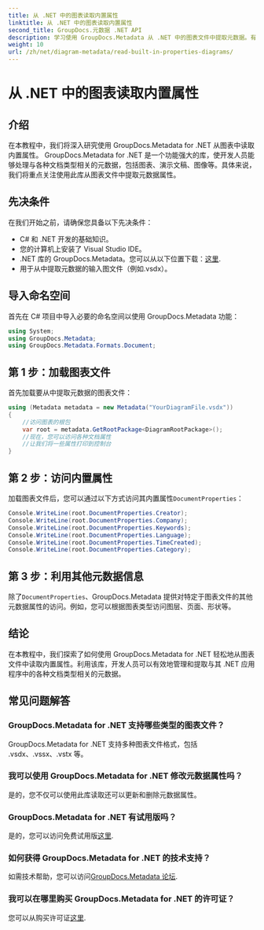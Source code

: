 ```yaml
---
title: 从 .NET 中的图表读取内置属性
linktitle: 从 .NET 中的图表读取内置属性
second_title: GroupDocs.元数据 .NET API
description: 学习使用 GroupDocs.Metadata 从 .NET 中的图表文件中提取元数据。有效增强文档管理和分析。
weight: 10
url: /zh/net/diagram-metadata/read-built-in-properties-diagrams/
---
```


# 从 .NET 中的图表读取内置属性

## 介绍
在本教程中，我们将深入研究使用 GroupDocs.Metadata for .NET 从图表中读取内置属性。 GroupDocs.Metadata for .NET 是一个功能强大的库，使开发人员能够处理与各种文档类型相关的元数据，包括图表、演示文稿、图像等。具体来说，我们将重点关注使用此库从图表文件中提取元数据属性。
## 先决条件
在我们开始之前，请确保您具备以下先决条件：
- C# 和 .NET 开发的基础知识。
- 您的计算机上安装了 Visual Studio IDE。
-  .NET 库的 GroupDocs.Metadata。您可以从以下位置下载：[这里](https://releases.groupdocs.com/metadata/net/).
- 用于从中提取元数据的输入图文件（例如.vsdx）。

## 导入命名空间
首先在 C# 项目中导入必要的命名空间以使用 GroupDocs.Metadata 功能：
```csharp
using System;
using GroupDocs.Metadata;
using GroupDocs.Metadata.Formats.Document;
```
## 第 1 步：加载图表文件
首先加载要从中提取元数据的图表文件：
```csharp
using (Metadata metadata = new Metadata("YourDiagramFile.vsdx"))
{
    //访问图表的根包
    var root = metadata.GetRootPackage<DiagramRootPackage>();
    //现在，您可以访问各种文档属性
    //让我们将一些属性打印到控制台
}
```
## 第 2 步：访问内置属性
加载图表文件后，您可以通过以下方式访问其内置属性`DocumentProperties`：
```csharp
Console.WriteLine(root.DocumentProperties.Creator);
Console.WriteLine(root.DocumentProperties.Company);
Console.WriteLine(root.DocumentProperties.Keywords);
Console.WriteLine(root.DocumentProperties.Language);
Console.WriteLine(root.DocumentProperties.TimeCreated);
Console.WriteLine(root.DocumentProperties.Category);
```
## 第 3 步：利用其他元数据信息
除了`DocumentProperties`、GroupDocs.Metadata 提供对特定于图表文件的其他元数据属性的访问。例如，您可以根据图表类型访问图层、页面、形状等。

## 结论
在本教程中，我们探索了如何使用 GroupDocs.Metadata for .NET 轻松地从图表文件中读取内置属性。利用该库，开发人员可以有效地管理和提取与其 .NET 应用程序中的各种文档类型相关的元数据。

## 常见问题解答
### GroupDocs.Metadata for .NET 支持哪些类型的图表文件？
GroupDocs.Metadata for .NET 支持多种图表文件格式，包括 .vsdx、.vssx、.vstx 等。
### 我可以使用 GroupDocs.Metadata for .NET 修改元数据属性吗？
是的，您不仅可以使用此库读取还可以更新和删除元数据属性。
### GroupDocs.Metadata for .NET 有试用版吗？
是的，您可以访问免费试用版[这里](https://releases.groupdocs.com/).
### 如何获得 GroupDocs.Metadata for .NET 的技术支持？
如需技术帮助，您可以访问[GroupDocs.Metadata 论坛](https://forum.groupdocs.com/c/metadata/14).
### 我可以在哪里购买 GroupDocs.Metadata for .NET 的许可证？
您可以从购买许可证[这里](https://purchase.groupdocs.com/buy).